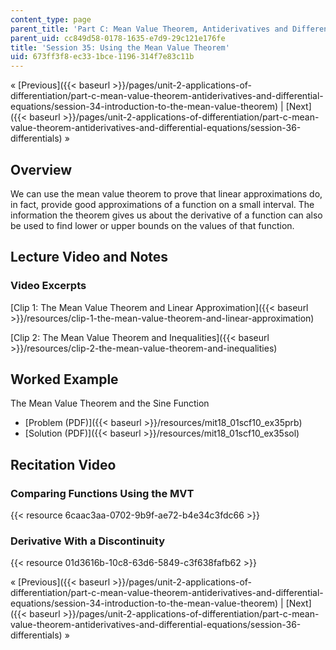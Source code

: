```yaml
---
content_type: page
parent_title: 'Part C: Mean Value Theorem, Antiderivatives and Differential Equations'
parent_uid: cc849d58-0178-1635-e7d9-29c121e176fe
title: 'Session 35: Using the Mean Value Theorem'
uid: 673ff3f8-ec33-1bce-1196-314f7e83c11b
---
```


« [Previous]({{< baseurl >}}/pages/unit-2-applications-of-differentiation/part-c-mean-value-theorem-antiderivatives-and-differential-equations/session-34-introduction-to-the-mean-value-theorem) | [Next]({{< baseurl >}}/pages/unit-2-applications-of-differentiation/part-c-mean-value-theorem-antiderivatives-and-differential-equations/session-36-differentials) »

Overview
--------

We can use the mean value theorem to prove that linear approximations do, in fact, provide good approximations of a function on a small interval. The information the theorem gives us about the derivative of a function can also be used to find lower or upper bounds on the values of that function.

Lecture Video and Notes
-----------------------

### Video Excerpts

[Clip 1: The Mean Value Theorem and Linear Approximation]({{< baseurl >}}/resources/clip-1-the-mean-value-theorem-and-linear-approximation)

[Clip 2: The Mean Value Theorem and Inequalities]({{< baseurl >}}/resources/clip-2-the-mean-value-theorem-and-inequalities)

Worked Example
--------------

The Mean Value Theorem and the Sine Function

*   [Problem (PDF)]({{< baseurl >}}/resources/mit18_01scf10_ex35prb)
*   [Solution (PDF)]({{< baseurl >}}/resources/mit18_01scf10_ex35sol)

Recitation Video
----------------

### Comparing Functions Using the MVT

{{< resource 6caac3aa-0702-9b9f-ae72-b4e34c3fdc66 >}}

### Derivative With a Discontinuity

{{< resource 01d3616b-10c8-63d6-5849-c3f638fafb62 >}}

« [Previous]({{< baseurl >}}/pages/unit-2-applications-of-differentiation/part-c-mean-value-theorem-antiderivatives-and-differential-equations/session-34-introduction-to-the-mean-value-theorem) | [Next]({{< baseurl >}}/pages/unit-2-applications-of-differentiation/part-c-mean-value-theorem-antiderivatives-and-differential-equations/session-36-differentials) »